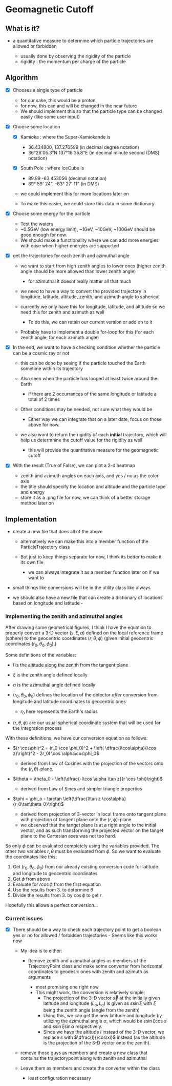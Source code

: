 # Geomagnetic Cutoff

## What is it?

- a quantitative measure to determine which particle trajectories are allowed or forbidden

  - usually done by observing the rigidity of the particle
  - rigidity : the momentum per charge of the particle

## Algorithm

- [x] Chooses a single type of particle

  - for our sake, this would be a proton
  - for now, this can and will be changed in the near future
  - We should implement this so that the particle type can be changed easily (like some user input)

- [x] Choose some location

  - [x] Kamioka : where the Super-Kamiokande is

    - 36.434800, 137.276599 (in decimal degree notation)
    - 36°26'05.3"N 137°16'35.8"E (in decimal minute second (DMS) notation)

  - [x] South Pole : where IceCube is

    - 89.99 -63.453056 (decimal notation)
    - 89° 59' 24", -63° 27' 11" (in DMS)

  - we could implement this for more locations later on

  - To make this easier, we could store this data in some dictionary

- [x] Choose some energy for the particle

  - Test the waters
  - ~0.5GeV (low energy limit), ~1GeV, ~10GeV, ~100GeV should be good enough for now.
  - We should make a functionality where we can add more energies with ease when higher energies are supported

- [x] get the trajectories for each zenith and azimuthal angle

  - we want to start from high zenith angles to lower ones (higher zenith angle should be more allowed than lower zenith angle)

    - for azimuthal it doesnt really matter all that much

  - we need to have a way to convert the provided trajectory in longitude, latitude, altitude, zenith, and azimuth angle to spherical

  - currently we only have this for longitude, latitude, and altitude so we need this for zenith and azimuth as well

    - To do this, we can retain our current version or add on to it

  - Probably have to implement a double for-loop for this (for each zenith angle, for each azimuth angle)

- [x] In the end, we want to have a checking condition whether the particle can be a cosmic ray or not

  - this can be done by seeing if the particle touched the Earth sometime within its trajectory
  - Also seen when the particle has looped at least twice around the Earth

    - if there are 2 occurrances of the same longitude or latitude a total of 2 times

  - Other conditions may be needed, not sure what they would be

    - Either way we can integrate that on a later date, focus on those above for now.

  - we also want to return the rigidity of each **initial** trajectory, which will help us determnine the cutoff value for the rigidity as well

    - this will provide the quantitative measure for the geomagnetic cutoff

- [x] With the result (True of False), we can plot a 2-d heatmap

  - zenith and azimuth angles on each axis, and yes / no as the color axis
  - the title should specify the location and altitude and the particle type and energy
  - store it as a .png file for now, we can think of a better storage method later on

## Implementation

- create a new file that does all of the above

  - alternatively we can make this into a member function of the ParticleTrajectory class
  - But just to keep things separate for now, I think its better to make it its own file

    - we can always integrate it as a member function later on if we want to

- small things like conversions will be in the utility class like always

- we should also have a new file that can create a dictionary of locations based on longitude and latitude -

### Implementing the zenith and azimuthal angles

After drawing some geometrical figures, I think I have the equation to properly convert a 3-D vector ($s, \xi, \alpha$) defined on the local reference frame (sphere) to the geocentric coordinates ($r, \theta, \phi$) (given initial geocentric coordinates ($r_0, \theta_0, \phi_0$).)

Some definitions of the variables:

- $l$ is the altitude along the zenith from the tangent plane
- $\xi$ is the zenith angle defined locally
- $\alpha$ is the azimuthal angle defined locally
- ($r_0, \theta_0, \phi_0$) defines the location of the detector _after_ conversion from longitude and latitude coordinates to geocentric ones

  - $r_0$ here represents the Earth's radius

- ($r, \theta, \phi$) are our usual spherical coordinate system that will be used for the integration process

With these definitions, we have our conversion equation as follows:

- $(r \cos\phi)^2 = (r_0 \cos \phi_0)^2 + \left( \dfrac{l\cos\alpha}{\cos z}\right)^2 - 2r_0l \cos \alpha\cos\phi_0$

  - derived from Law of Cosines with the projection of the vectors onto the $(r, \theta)$-plane.

- $\theta = \theta_0 - \left(\dfrac{-l\cos \alpha \tan z}{r \cos \phi}\right)$

  - derived from Law of Sines and simpler triangle properties

- $\phi = \phi_o - \arctan \left(\dfrac{l\tan z \cos\alpha}{r_0\tan\theta_0}\right)$

  - derived from projection of 3-vector in local frame onto tangent plane with projection of tangent plane onto the $(r, \phi)$-plane
  - we observed that the tanget plane is at a right angle to the initial vector, and as such transforming the projected vector on the tanget plane to the Cartesian axes was not too hard.

So only $\phi$ can be evaluated completely using the variables provided. The other two variables $r, \theta$ must be evaluated from $\phi$. So we want to evaluate the coordinates like this:

1. Get ($r_0, \theta_0, \phi_0$) from our already existing conversion code for latitude and longitude to geocentric coordinates
2. Get $\phi$ from above
3. Evaluate for $r \cos\phi$ from the first equation
4. Use the results from 3\. to determine $\theta$
5. Divide the results from 3\. by $\cos \phi$ to get $r$.

Hopefully this allows a perfect conversion...

### Current issues

- [x] There should be a way to check each trajectory point to get a boolean yes or no for allowed / forbidden trajectories - Seems like this works now

  - My idea is to either:

    - Remove zenith and azimuthal angles as members of the TrajectoryPoint class and make some converter from horizontal coordinates to geodesic ones with zenith and azimuth as arguments

      - most promising one right now
      - This might work, the conversion is relatively simple:
        - The projection of the 3-D vector $\vec{s}$ at the initially given latitude and longitude $(L_o, L_a)$ is given as $s\sin \xi$ with $\xi$ being the zenith angle (angle from the zenith)
        - Using this, we can get the new latitude and longitude by utilizing the azimuthal angle $\alpha$, which would be $s\sin\xi\cos\alpha$ and $s\sin\xi\sin\alpha$ respectively.
        - Since we have the altitude $l$ instead of the 3-D vector, we replace $s$ with $\dfrac{l}{\cos\xi}$ instead (as the altitude is the projection of the 3-D vector onto the zenith).

  - remove those guys as members and create a new class that contains the trajectorypoint along with zenith and azimuthal

  - Leave them as members and create the converter within the class

    - least configuration necessary
